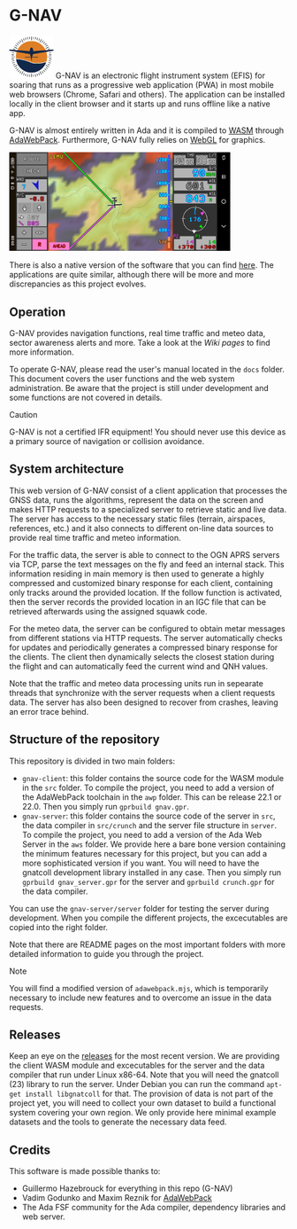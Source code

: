 # G-NAV 
<img src="./docs/g-nav-logo-small.png" width="80">
G-NAV is an electronic flight instrument system (EFIS) for soaring that runs as a progressive web application (PWA) in most mobile web browsers (Chrome, Safari and others).
The application can be installed locally in the client browser and it starts up and runs offline like a native app.

G-NAV is almost entirely written in Ada and it is compiled to [WASM](https://webassembly.org/) through [AdaWebPack](https://github.com/godunko/adawebpack). Furthermore, G-NAV fully relies on [WebGL](https://www.khronos.org/webgl/) for graphics.

<img src="./docs/V4A/screenshots/V4A_Range.jpg" width="400">

There is also a native version of the software that you can find [here](https://github.com/GuillermoHazebrouck/gnav). The applications are quite similar, although there will be more and more discrepancies as this project evolves.

## Operation
G-NAV provides navigation functions, real time traffic and meteo data, sector awareness alerts and more. Take a look at the _Wiki pages_ to find more information.

To operate G-NAV, please read the user's manual located in the `docs` folder. This document covers the user functions and the web system administration. Be aware that the project is still under development and some functions are not covered in details.

> [!CAUTION]
> G-NAV is not a certified IFR equipment! You should never use this device as a primary source of navigation or collision avoidance.

## System architecture
This web version of G-NAV consist of a client application that processes the GNSS data, runs the algorithms, represent the data on the screen and makes HTTP requests to a specialized server to retrieve static and live data. The server has access to the necessary static files (terrain, airspaces, references, etc.) and it also connects to different on-line data sources to provide real time traffic and meteo information.

For the traffic data, the server is able to connect to the OGN APRS servers via TCP, parse the text messages on the fly and feed an internal stack. This information residing in main memory is then used to generate a highly compressed and customized binary response for each client, containing only tracks around the provided location. If the follow function is activated, then the server records the provided location in an IGC file that can be retrieved afterwards using the assigned squawk code.

For the meteo data, the server can be configured to obtain metar messages from different stations via HTTP requests. The server automatically checks for updates and periodically generates a compressed binary response for the clients. The client then dynamically selects the closest station during the flight and can automatically feed the current wind and QNH values.

Note that the traffic and meteo data processing units run in sepearate threads that synchronize with the server requests when a client requests data. The server has also been designed to recover from crashes, leaving an error trace behind.

## Structure of the repository
This repository is divided in two main folders:
- `gnav-client`: this folder contains the source code for the WASM module in the `src` folder. To compile the project, you need to add a version of the AdaWebPack toolchain in the `awp` folder. This can be release 22.1 or 22.0. Then you simply run `gprbuild gnav.gpr`.
- `gnav-server`: this folder contains the source code of the server in `src`, the data compiler in `src/crunch` and the server file structure in `server`. To compile the project, you need to add a version of the Ada Web Server in the `aws` folder. We provide here a bare bone version containing the minimum features necessary for this project, but you can add a more sophisticated version if you want. You will need to have the gnatcoll development library installed in any case. Then you simply run `gprbuild gnav_server.gpr` for the server and `gprbuild crunch.gpr` for the data compiler.

You can use the `gnav-server/server` folder for testing the server during development. When you compile the different projects, the excecutables are copied into the right folder.

Note that there are README pages on the most important folders with more detailed information to guide you through the project.

> [!NOTE]
> You will find a modified version of `adawebpack.mjs`, which is temporarily necessary to include new features and to overcome an issue in the data requests.

## Releases
Keep an eye on the [releases](https://github.com/GuillermoHazebrouck/gnav-web/releases) for the most recent version. We are providing the client WASM module and excecutables for the server and the data compiler that run under Linux x86-64. Note that you will need the gnatcoll (23) library to run the server. Under Debian you can run the command `apt-get install libgnatcoll` for that.
The provision of data is not part of the project yet, you will need to collect your own dataset to build a functional system covering your own region. We only provide here minimal example datasets and the tools to generate the necessary data feed.

## Credits
This software is made possible thanks to:
- Guillermo Hazebrouck for everything in this repo (G-NAV)
- Vadim Godunko and Maxim Reznik for [AdaWebPack](https://github.com/godunko/adawebpack)
- The Ada FSF community for the Ada compiler, dependency libraries and web server.
